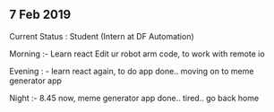 
## 7 Feb 2019
Current Status : Student (Intern at DF Automation)

Morning :- Learn react
Edit ur robot arm code, to work with remote io

Evening : - learn react again, to do app done.. moving on to meme generator app

Night :- 8.45 now, meme generator app done.. tired.. go back home
